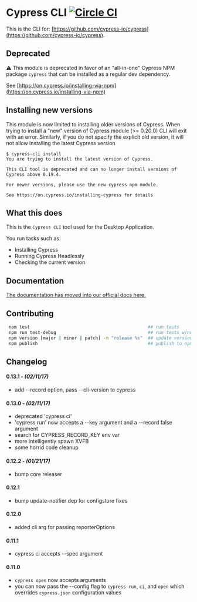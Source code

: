 # Cypress CLI [![Circle CI](https://circleci.com/gh/cypress-io/cypress-cli.svg?style=shield)](https://circleci.com/gh/cypress-io/cypress-cli)

This is the CLI for: [https://github.com/cypress-io/cypress](https://github.com/cypress-io/cypress).

## Deprecated

⚠️ This module is deprecated in favor of an "all-in-one" Cypress NPM package
`cypress` that can be installed as a regular dev dependency.

See [https://on.cypress.io/installing-via-npm](https://on.cypress.io/installing-via-npm)

## Installing new versions

This module is now limited to installing older versions of Cypress.
When trying to install a "new" version of Cypress module (>= 0.20.0) CLI will exit with an
error. Similarly, if you do not specify the explicit old version, it will not allow installing the latest Cypress version

```text
$ cypress-cli install
You are trying to install the latest version of Cypress.

This CLI tool is deprecated and can no longer install versions of Cypress above 0.19.4.

For newer versions, please use the new cypress npm module.

See https://on.cypress.io/installing-cypress for details
```

## What this does

This is the `Cypress CLI` tool used for the Desktop Application.

You run tasks such as:

- Installing Cypress
- Running Cypress Headlessly
- Checking the current version

## Documentation

[The documentation has moved into our official docs here.](https://on.cypress.io/cli)

## Contributing

```bash
 npm test                                             ## run tests
 npm run test-debug                                   ## run tests w/node inspector
 npm version [major | minor | patch] -m "release %s"  ## update version
 npm publish                                          ## publish to npm
```

## Changelog

#### 0.13.1 - *(02/11/17)*
- add --record option, pass --cli-version to cypress

#### 0.13.0 - *(02/11/17)*
- deprecated 'cypress ci'
- 'cypress run' now accepts a --key argument and a --record false argument
- search for CYPRESS_RECORD_KEY env var
- more intelligently spawn XVFB
- some horrid code cleanup

#### 0.12.2 - *(01/21/17)*
- bump core releaser

#### 0.12.1
- bump update-notifier dep for configstore fixes

#### 0.12.0
- added cli arg for passing reporterOptions

#### 0.11.1
- cypress ci accepts --spec argument

#### 0.11.0
- `cypress open` now accepts arguments
- you can now pass the --config flag to `cypress run`, `ci`, and `open` which overrides `cypress.json` configuration values
